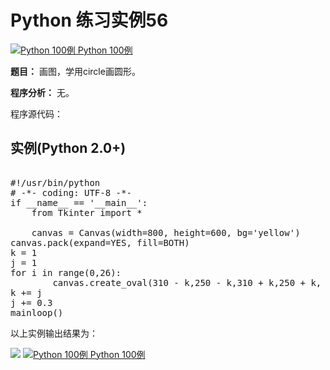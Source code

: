 Python 练习实例56
=============

 [![Python 100例](../images/up.gif)
 Python 100例](python-100-examples.html)


 **题目：** 画图，学用circle画圆形。　　　

 **程序分析：** 无。

 程序源代码：

  实例(Python 2.0+)
---------------

 <pre>

#!/usr/bin/python
# -*- coding: UTF-8 -*-
if __name__ == '__main__':
    from Tkinter import *

    canvas = Canvas(width=800, height=600, bg='yellow')
canvas.pack(expand=YES, fill=BOTH)
k = 1
j = 1
for i in range(0,26):
        canvas.create_oval(310 - k,250 - k,310 + k,250 + k, width=1)
k += j
j += 0.3
mainloop()
</pre>

  以上实例输出结果为：

 ![](http://www.runoob.com/wp-content/uploads/2015/10/circle.jpg)
 [![Python 100例](../images/up.gif)
 Python 100例](python-100-examples.html)
